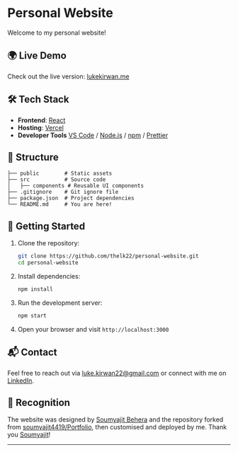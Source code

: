 # Personal Website

Welcome to my personal website!

## 🌍 Live Demo

Check out the live version: [lukekirwan.me](https://www.lukekirwan.me)

## 🛠️ Tech Stack

- **Frontend**: [React](https://reactjs.org/)
- **Hosting**: [Vercel](https://vercel.com/)
- **Developer Tools** [VS Code](https://code.visualstudio.com/) / [Node.js](https://nodejs.org/) / [npm](https://www.npmjs.com/) / [Prettier](https://prettier.io/)

## 📂 Structure

```
├── public        # Static assets
├── src           # Source code
│   ├── components # Reusable UI components
├── .gitignore    # Git ignore file
├── package.json  # Project dependencies
└── README.md     # You are here!
```

## 🚀 Getting Started

1. Clone the repository:
    ```sh
    git clone https://github.com/thelk22/personal-website.git
    cd personal-website
    ```
2. Install dependencies:
    ```sh
    npm install
    ```
3. Run the development server:
    ```sh
    npm start
    ```
4. Open your browser and visit `http://localhost:3000`

## 📬 Contact

Feel free to reach out via [luke.kirwan22@gmail.com](mailto:luke.kirwan22@gmail.com) or connect with me on [LinkedIn](https://linkedin.com/in/luke-kirwan).

## 🙏 Recognition

The website was designed by [Soumyajit Behera](https://github.com/soumyajit4419) and the repository forked from [soumyajit4419/Portfolio](https://github.com/soumyajit4419/Portfolio), then customised and deployed by me. Thank you [Soumyajit](https://github.com/soumyajit4419)!

---
